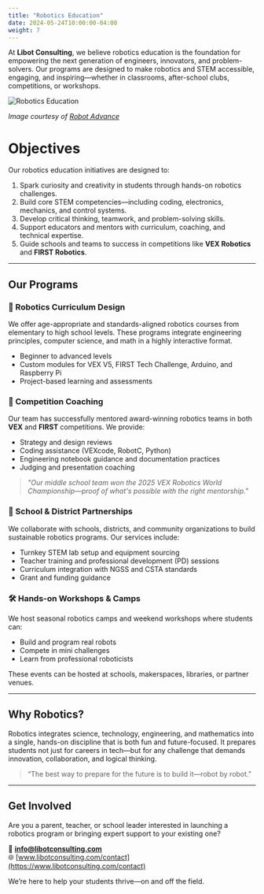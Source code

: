 ```yaml
---
title: "Robotics Education"
date: 2024-05-24T10:00:00-04:00
weight: 7
---
```


At **Libot Consulting**, we believe robotics education is the foundation for empowering the next generation of engineers, innovators, and problem-solvers. Our programs are designed to make robotics and STEM accessible, engaging, and inspiring—whether in classrooms, after-school clubs, competitions, or workshops.

![Robotics Education](https://www.robot-advance.com/userfiles/www.robot-advance.com/images/robot-aducatif-classe.png)

*Image courtesy of [Robot Advance](https://www.robot-advance.com/EN/actualite-educational-robots-in-schools-for-which-skills-198.htm)*


# Objectives

Our robotics education initiatives are designed to:

1. Spark curiosity and creativity in students through hands-on robotics challenges.  
2. Build core STEM competencies—including coding, electronics, mechanics, and control systems.  
3. Develop critical thinking, teamwork, and problem-solving skills.  
4. Support educators and mentors with curriculum, coaching, and technical expertise.  
5. Guide schools and teams to success in competitions like **VEX Robotics** and **FIRST Robotics**.

---

## Our Programs

### 🧠 Robotics Curriculum Design

We offer age-appropriate and standards-aligned robotics courses from elementary to high school levels. These programs integrate engineering principles, computer science, and math in a highly interactive format.

- Beginner to advanced levels  
- Custom modules for VEX V5, FIRST Tech Challenge, Arduino, and Raspberry Pi  
- Project-based learning and assessments  

### 🤖 Competition Coaching

Our team has successfully mentored award-winning robotics teams in both **VEX** and **FIRST** competitions. We provide:

- Strategy and design reviews  
- Coding assistance (VEXcode, RobotC, Python)  
- Engineering notebook guidance and documentation practices  
- Judging and presentation coaching  

> *"Our middle school team won the 2025 VEX Robotics World Championship—proof of what's possible with the right mentorship."*

### 🏫 School & District Partnerships

We collaborate with schools, districts, and community organizations to build sustainable robotics programs. Our services include:

- Turnkey STEM lab setup and equipment sourcing  
- Teacher training and professional development (PD) sessions  
- Curriculum integration with NGSS and CSTA standards  
- Grant and funding guidance  

### 🛠 Hands-on Workshops & Camps

We host seasonal robotics camps and weekend workshops where students can:

- Build and program real robots  
- Compete in mini challenges  
- Learn from professional roboticists  

These events can be hosted at schools, makerspaces, libraries, or partner venues.

---

## Why Robotics?

Robotics integrates science, technology, engineering, and mathematics into a single, hands-on discipline that is both fun and future-focused. It prepares students not just for careers in tech—but for any challenge that demands innovation, collaboration, and logical thinking.

> “The best way to prepare for the future is to build it—robot by robot.”

---

## Get Involved

Are you a parent, teacher, or school leader interested in launching a robotics program or bringing expert support to your existing one?

📧 **info@libotconsulting.com**  
🌐 [www.libotconsulting.com/contact](https://www.libotconsulting.com/contact)

We’re here to help your students thrive—on and off the field.
